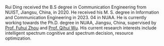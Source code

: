 Rui Ding received the B.S degree in Communication Engineering from NUIST, Jiangsu, China, in 2020. He received his M. S. degree in Information and Communication Engineering in 2023. 04 in NUAA. He is currently working towards the Ph.D. degree in NUAA, Jiangsu, China, supervised by [Prof. Fuhui Zhou](https://zhoufuhui1989.wixsite.com/mysite) and [Prof. Qihui Wu](https://cog.nuaa.edu.cn/2017/0224/c988a25158/page.htm). His current research interests include intelligent spectrum cognitive and spectrum decision, resource optimization.

